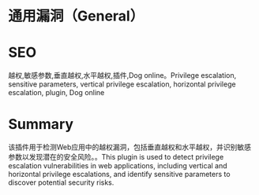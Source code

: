 # 通用漏洞（General）
# SEO
越权,敏感参数,垂直越权,水平越权,插件,Dog online。Privilege escalation, sensitive parameters, vertical privilege escalation, horizontal privilege escalation, plugin, Dog online
# Summary
该插件用于检测Web应用中的越权漏洞，包括垂直越权和水平越权，并识别敏感参数以发现潜在的安全风险。。This plugin is used to detect privilege escalation vulnerabilities in web applications, including vertical and horizontal privilege escalations, and identify sensitive parameters to discover potential security risks.
